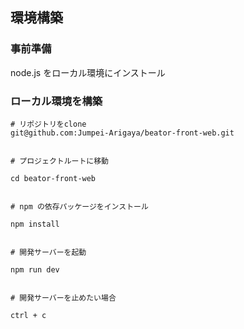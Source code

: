 ## 環境構築

### 事前準備

node.js をローカル環境にインストール

### ローカル環境を構築

```
# リポジトリをclone
git@github.com:Jumpei-Arigaya/beator-front-web.git
```

```

# プロジェクトルートに移動

cd beator-front-web

```

```

# npm の依存パッケージをインストール

npm install

```

```

# 開発サーバーを起動

npm run dev

```

```

# 開発サーバーを止めたい場合

ctrl + c

```
